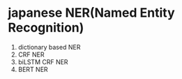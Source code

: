 # japanese NER(Named Entity Recognition)

1. dictionary based NER
2. CRF NER
3. biLSTM CRF NER 
4. BERT NER
